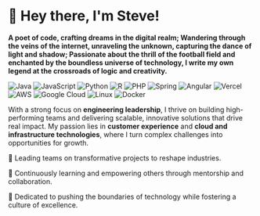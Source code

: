 # 👋 Hey there, I'm Steve!
**A poet of code, crafting dreams in the digital realm; Wandering through the veins of the internet, unraveling the unknown, capturing the dance of light and shadow; Passionate about the thrill of the football field and enchanted by the boundless universe of technology, I write my own legend at the crossroads of logic and creativity.**

![Java](https://img.shields.io/badge/Code-Java-informational?style=flat&logo=openjdk&logoColor=white)
![JavaScript](https://img.shields.io/badge/Code-JavaScript-informational?style=flat&logo=javascript&color=F7DF1E)
![Python](https://img.shields.io/badge/Code-Python-informational?style=flat&logo=python&color=3776AB)
![R](https://img.shields.io/badge/Code-R-informational?style=flat&logo=R&color=64461B)
![PHP](https://img.shields.io/badge/Code-PHP-informational?style=flat&logo=php&color=777BB4)
![Spring](https://img.shields.io/badge/Framework-Spring-informational?style=flat&logo=Spring&color=2H2D20)
![Angular](https://img.shields.io/badge/Framework-Angular-informational?style=flat&logo=angular&logoColor=white)
![Vercel](https://img.shields.io/badge/Deployment-Vercel-informational?style=flat&logo=vercel&color=000000)
![AWS](https://img.shields.io/badge/Cloud-AWS-informational?style=flat&logo=amazon-web-services&logoColor=white)
![Google Cloud](https://img.shields.io/badge/Cloud-GoogleCloud-informational?style=flat&logo=google-cloud&logoColor=white)
![Linux](https://img.shields.io/badge/System-Linux-informational?style=flat&logo=linux&color=FCC624)
![Docker](https://img.shields.io/badge/Container-Docker-informational?style=flat&logo=docker&logoColor=fff)

With a strong focus on **engineering leadership**, I thrive on building high-performing teams and delivering scalable, innovative solutions that drive real impact. My passion lies in **customer experience** and **cloud and infrastructure technologies**, where I turn complex challenges into opportunities for growth.

🔭 Leading teams on transformative projects to reshape industries.

🌱 Continuously learning and empowering others through mentorship and collaboration.

🚀 Dedicated to pushing the boundaries of technology while fostering a culture of excellence.


